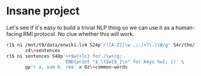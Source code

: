 # Insane project
Let's see if it's easy to build a trivial NLP thing so we can use it as a
human-facing RMI protocol. No clue whether this will work.

```sh
r1$ ni /mnt/t9/data/enwiki.lz4 S24p'/([A-Z][\w ,;-]+?\.)\W/g' S4r/the/ \
       z4\>sentences
r1$ ni sentences S48p'++$w{+lc} for /\w+/g;
                      END{print "$_\t$w{$_}\n" for keys %w}; ()' \
       gp'r a, sum b_ rea' x Oz\>common-words
```

